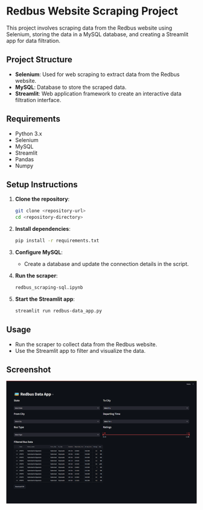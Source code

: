 # Redbus Website Scraping Project

This project involves scraping data from the Redbus website using Selenium, storing the data in a MySQL database, and creating a Streamlit app for data filtration.

## Project Structure

- **Selenium**: Used for web scraping to extract data from the Redbus website.
- **MySQL**: Database to store the scraped data.
- **Streamlit**: Web application framework to create an interactive data filtration interface.

## Requirements

- Python 3.x
- Selenium
- MySQL
- Streamlit
- Pandas
- Numpy

## Setup Instructions

1. **Clone the repository**:
    ```bash
    git clone <repository-url>
    cd <repository-directory>
    ```

2. **Install dependencies**:
    ```bash
    pip install -r requirements.txt
    ```

3. **Configure MySQL**:
    - Create a database and update the connection details in the script.

4. **Run the scraper**:
    ```bash
    redbus_scraping-sql.ipynb
    ```

5. **Start the Streamlit app**:
    ```bash
    streamlit run redbus-data_app.py
    ```

## Usage

- Run the scraper to collect data from the Redbus website.
- Use the Streamlit app to filter and visualize the data.

## Screenshot

![App Screenshot](Appimage.png)